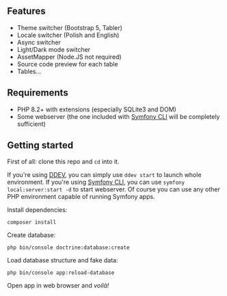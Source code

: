 ## Features
- Theme switcher (Bootstrap 5, Tabler)
- Locale switcher (Polish and English)
- Async switcher
- Light/Dark mode switcher
- AssetMapper (Node.JS not required)
- Source code preview for each table
- Tables...

## Requirements
- PHP 8.2+ with extensions (especially SQLite3 and DOM)
- Some webserver (the one included with [Symfony CLI](https://symfony.com/download) will be completely sufficient)

## Getting started

First of all: clone this repo and `cd` into it.

If you're using [DDEV](https://ddev.com/), you can simply use `ddev start` to launch whole environment.
If you're using [Symfony CLI](https://symfony.com/download), you can use `symfony local:server:start -d` to start webserver.
Of course you can use any other PHP environment capable of running Symfony apps.

Install dependencies:
```
composer install
```

Create database:
```
php bin/console doctrine:database:create
```

Load database structure and fake data:
```
php bin/console app:reload-database
```

Open app in web browser and *voilà!*
